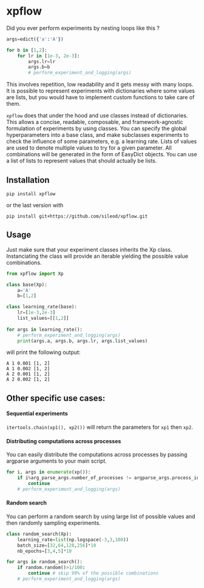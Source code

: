 # xpflow

Did you ever perform experiments by nesting loops like this ? 
```python
args=edict({'a':'A'})

for b in [1,2]:
    for lr in [1e-3, 2e-3]:
        args.lr=lr
        args.b=b
        # perform_experiment_and_logging(args)
```
This involves repetition, low readability and it gets messy with many loops. It is possible to represent experiments with dictionaries where some values are lists, but you would have to implement custom functions to take care of them.

`xpflow` does that under the hood and use classes instead of dictionaries. This allows a concise, readable, composable, and framework-agnostic formulation of experiments by using classes. You can specify the global hyperparameters into a base class, and make subclasses experiments to check the influence of some parameters, e.g. a learning rate. Lists of values are used to denote multiple values to try for a given parameter. All combinations will be generated in the form of EasyDict objects. You can use a list of lists to represent values that should actually be lists.

## Installation
```
pip install xpflow
```
or the last version with
```
pip install git+https://github.com/sileod/xpflow.git 
```

## Usage
Just make sure that your experiment classes inherits the Xp class. Instanciating the class will provide an iterable yielding the possible value combinations.

```python
from xpflow import Xp

class base(Xp):
    a='A'
    b=[1,2]

class learning_rate(base):
    lr=[1e-3,2e-3]
    list_values=[[1,2]]
    
for args in learning_rate():
    # perform_experiment_and_logging(args)
    print(args.a, args.b, args.lr, args.list_values)
```
will print the following output:
```
A 1 0.001 [1, 2]
A 1 0.002 [1, 2]
A 2 0.001 [1, 2]
A 2 0.002 [1, 2]
```

##  Other specific use cases:

#### Sequential experiments
`itertools.chain(xp1(), xp2())` will return the parameters for `xp1` then `xp2`. 

#### Distributing computations across processes
You can easily distribute the computations across processes by passing argparse arguments to your main script.

```python
for i, args in enumerate(xp()):
    if i%arg_parse_args.number_of_processes != argparse_args.process_index:
        continue
    # perform_experiment_and_logging(args)
```

#### Random search

You can perform a random search by using large list of possible values and then randomly sampling experiments.

```python
class random_search(Xp):
    learning_rate=list(np.logspace(-3,3,100))
    batch_size=[32,64,128,256]*10
    nb_epochs=[3,4,5]*10

for args in random_search():
    if random.random()>1/100: 
        continue # skip 99% of the possible combinations
    # perform_experiment_and_logging(args)
```
